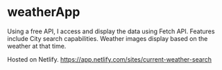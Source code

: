 # weatherApp
 
Using a free API, I access and display the data using Fetch API. 
Features include City search capabilities. Weather images display based on the weather at that time.

Hosted on Netlify. https://app.netlify.com/sites/current-weather-search
